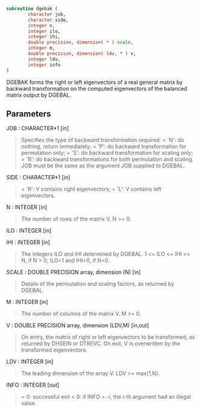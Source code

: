 ```fortran
subroutine dgebak (
        character job,
        character side,
        integer n,
        integer ilo,
        integer ihi,
        double precision, dimension( * ) scale,
        integer m,
        double precision, dimension( ldv, * ) v,
        integer ldv,
        integer info
)
```

DGEBAK forms the right or left eigenvectors of a real general matrix
by backward transformation on the computed eigenvectors of the
balanced matrix output by DGEBAL.

## Parameters
JOB : CHARACTER\*1 [in]
> Specifies the type of backward transformation required:
> = 'N': do nothing, return immediately;
> = 'P': do backward transformation for permutation only;
> = 'S': do backward transformation for scaling only;
> = 'B': do backward transformations for both permutation and
> scaling.
> JOB must be the same as the argument JOB supplied to DGEBAL.

SIDE : CHARACTER\*1 [in]
> = 'R':  V contains right eigenvectors;
> = 'L':  V contains left eigenvectors.

N : INTEGER [in]
> The number of rows of the matrix V.  N >= 0.

ILO : INTEGER [in]

IHI : INTEGER [in]
> The integers ILO and IHI determined by DGEBAL.
> 1 <= ILO <= IHI <= N, if N > 0; ILO=1 and IHI=0, if N=0.

SCALE : DOUBLE PRECISION array, dimension (N) [in]
> Details of the permutation and scaling factors, as returned
> by DGEBAL.

M : INTEGER [in]
> The number of columns of the matrix V.  M >= 0.

V : DOUBLE PRECISION array, dimension (LDV,M) [in,out]
> On entry, the matrix of right or left eigenvectors to be
> transformed, as returned by DHSEIN or DTREVC.
> On exit, V is overwritten by the transformed eigenvectors.

LDV : INTEGER [in]
> The leading dimension of the array V. LDV >= max(1,N).

INFO : INTEGER [out]
> = 0:  successful exit
> < 0:  if INFO = -i, the i-th argument had an illegal value.
